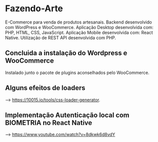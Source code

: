# Fazendo-Arte
E-Commerce para venda de produtos artesanais.
Backend desenvolvido com WordPress e WooCommerce.
Aplicação Desktop desenvolvida com: PHP, HTML, CSS, JavaScript.
Aplicação Mobile desenvolvida com: React Native.
Utilização de REST API desenvolvida com PHP.

## Concluida a instalação do Wordpress e WooCommerce
Instalado junto o pacote de plugins aconselhados pelo WooCommerce.

## Alguns efeitos de loaders
--> https://10015.io/tools/css-loader-generator.

## Implementação Autenticação local com BIOMETRIA no React Native
--> https://www.youtube.com/watch?v=8dkwk6d8vdY

